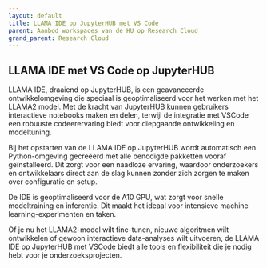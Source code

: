 ```yaml
---
layout: default
title: LLAMA IDE op JupyterHUB met VS Code
parent: Aanbod workspaces van de HU op Research Cloud
grand_parent: Research Cloud
---
```


## LLAMA IDE met VS Code op JupyterHUB
LLAMA IDE, draaiend op JupyterHUB, is een geavanceerde ontwikkelomgeving die speciaal is geoptimaliseerd voor het werken met het LLAMA2 model. Met de kracht van JupyterHUB kunnen gebruikers interactieve notebooks maken en delen, terwijl de integratie met VSCode een robuuste codeerervaring biedt voor diepgaande ontwikkeling en modeltuning.

Bij het opstarten van de LLAMA IDE op JupyterHUB wordt automatisch een Python-omgeving gecreëerd met alle benodigde pakketten vooraf geïnstalleerd. Dit zorgt voor een naadloze ervaring, waardoor onderzoekers en ontwikkelaars direct aan de slag kunnen zonder zich zorgen te maken over configuratie en setup.

De IDE is geoptimaliseerd voor de A10 GPU, wat zorgt voor snelle modeltraining en inferentie. Dit maakt het ideaal voor intensieve machine learning-experimenten en taken.

Of je nu het LLAMA2-model wilt fine-tunen, nieuwe algoritmen wilt ontwikkelen of gewoon interactieve data-analyses wilt uitvoeren, de LLAMA IDE op JupyterHUB met VSCode biedt alle tools en flexibiliteit die je nodig hebt voor je onderzoeksprojecten.
